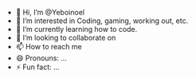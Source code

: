 - 👋 Hi, I’m @Yeboinoel
- 👀 I’m interested in Coding, gaming, working out, etc. 
- 🌱 I’m currently learning how to code.
- 💞️ I’m looking to collaborate on 
- 📫 How to reach me 
- 😄 Pronouns: ...
- ⚡ Fun fact: ...

<!---
Yeboinoel/Yeboinoel is a ✨ special ✨ repository because its `README.md` (this file) appears on your GitHub profile.
You can click the Preview link to take a look at your changes.
--->
